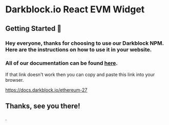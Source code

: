 # Darkblock.io React EVM Widget

## Getting Started 🚀

### Hey everyone, thanks for choosing to use our Darkblock NPM. Here are the instructions on how to use it in your website.

### All of our documentation can be found [here](https://docs.darkblock.io/ethereum-27).

If that link doesn't work then you can copy and paste this link into your browser.

https://docs.darkblock.io/ethereum-27

## Thanks, see you there!

.
